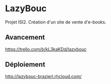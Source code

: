 # LazyBouc
Projet ISI2. Création d'un site de vente d'e-books.

## Avancement
https://trello.com/b/kL3kaKDd/lazybouc

## Déploiement
http://lazybouc-brazierl.rhcloud.com/

